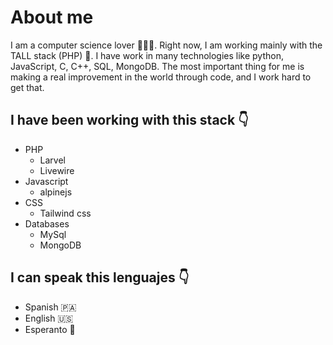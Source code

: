 # About me

I am a computer science lover 👨‍💻💞. Right now, I am working mainly with the TALL stack (PHP) 🐘. I have work in many technologies like python, JavaScript, C, C++, SQL, MongoDB. The most important thing for me is making a real improvement in the world through code, and I work hard to get that.

## I have been working with this stack 👇
- PHP
  - Larvel
  - Livewire
- Javascript
  - alpinejs
- CSS
  - Tailwind css
- Databases
  - MySql
  - MongoDB

## I can speak this lenguajes 👇

- Spanish 🇵🇦
- English 🇺🇸
- Esperanto 📗
